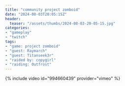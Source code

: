 ```yaml
---
title: "community project zomboid"
date: "2024-08-03T20:05:15Z"
header:
  teaser: "/assets/thumbs/2024-08-03-20-05-15.jpg"
categories:
- "gameplay"
- "twitch"
tags:
- "game: project zomboid"
- "guest: Raymarch"
- "guest: Titanseek3r"
- "raided by: copygirl"
- "raiding: Outfrost"
---
```

{% include video id="994660439" provider="vimeo" %}
